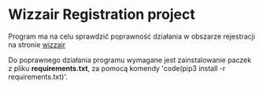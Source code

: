 # Wizzair Registration project

Program ma na celu sprawdzić poprawność działania w obszarze rejestracji na stronie [wizzair](https://wizzair.com/#/)

Do poprawnego działania programu wymagane jest zainstalowanie paczek z pliku **requirements.txt**, za pomocą komendy 'code(pip3 install -r requirements.txt)'.
